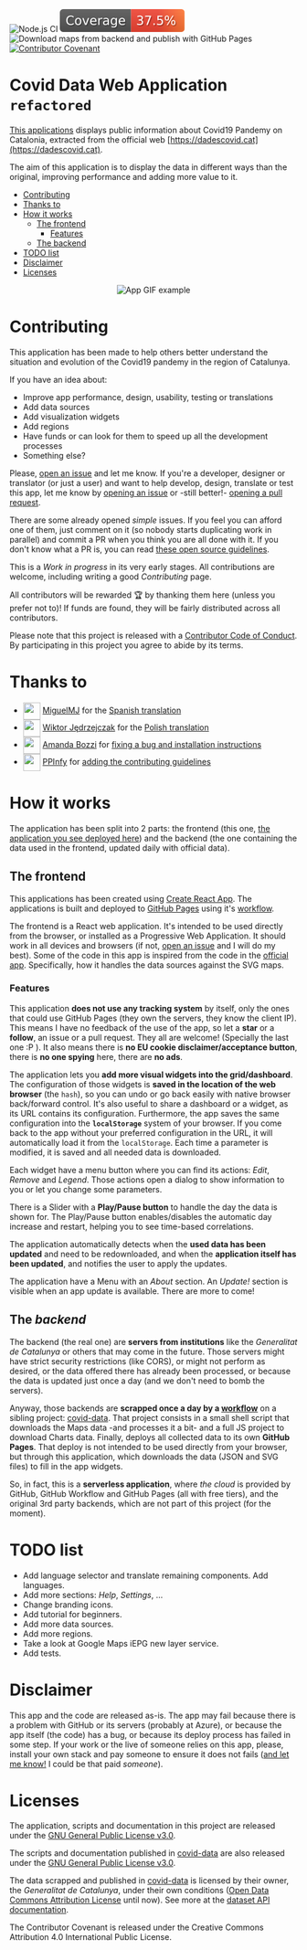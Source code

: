 ![Node.js CI](https://github.com/emibcn/covid/workflows/Node.js%20CI/badge.svg)
![Coverage](https://raw.githubusercontent.com/emibcn/covid/badges/master/test-coverage.svg)
![Download maps from backend and publish with GitHub Pages](https://github.com/emibcn/covid-data/workflows/Download%20maps%20from%20backend%20and%20publish%20with%20GitHub%20Pages/badge.svg)
[![Contributor Covenant](https://img.shields.io/badge/Contributor%20Covenant-v2.0%20adopted-ff69b4.svg)](code_of_conduct.md)

# Covid Data Web Application `refactored`

[This applications](https://emibcn.github.io/covid) displays public information about Covid19 Pandemy on Catalonia, extracted from the official web [https://dadescovid.cat](https://dadescovid.cat).

The aim of this application is to display the data in different ways than the original, improving performance and adding more value to it.

- [Contributing](#contributing)
- [Thanks to](#thanks-to)
- [How it works](#how-it-works)
  - [The frontend](#the-frontend)
    - [Features](#features)
  - [The backend](#the-backend)
- [TODO list](#todo-list)
- [Disclaimer](#disclaimer)
- [Licenses](#licenses)

<p align="center">
  <img src="https://github.com/emibcn/covid/raw/badges/images/covid-data-example-02.gif" alt="App GIF example" style="max-width:80%;">
</p>

# Contributing

This application has been made to help others better understand the situation and evolution of the Covid19 pandemy in the region of Catalunya.

If you have an idea about:
- Improve app performance, design, usability, testing or translations
- Add data sources
- Add visualization widgets
- Add regions
- Have funds or can look for them to speed up all the development processes
- Something else?

Please, [open an issue](https://github.com/emibcn/covid/issues) and let me know. If you're a developer, designer or translator (or just a user) and want to help develop, design, translate or test this app, let me know by [opening an issue](https://github.com/emibcn/covid/issues) or -still better!- [opening a pull request](https://github.com/emibcn/covid/pulls).

There are some already opened _simple_ issues. If you feel you can afford one of them, just comment on it (so nobody starts duplicating work in parallel) and commit a PR when you think you are all done with it. If you don't know what a PR is, you can read [these open source guidelines](https://www.digitalocean.com/community/tutorial_series/an-introduction-to-open-source).

This is a _Work in progress_ in its very early stages. All contributions are welcome, including writing a good _Contributing_ page.

All contributors will be rewarded :trophy: by thanking them here (unless you prefer not to)! If funds are found, they will be fairly distributed across all contributors.

Please note that this project is released with a [Contributor Code of Conduct](./CODE_OF_CONDUCT.md). By participating in this project you agree to abide by its terms.

# Thanks to

- [<img align="center" width="30px" height="30px" src="https://avatars2.githubusercontent.com/u/37369782?s=30&u=e45dece2e5b8aadb65b9b191bc12c46f60ad0512&v=4" />](https://github.com/MiguelMJ) [MiguelMJ](https://github.com/MiguelMJ) for the [Spanish translation](https://github.com/emibcn/covid/blob/master/app/src/i18n/es-es.lang.js)
- [<img align="center" width="30px" height="30px" src="https://avatars3.githubusercontent.com/u/163973?s=30&u=e45dece2e5b8aadb65b9b191bc12c46f60ad0512&v=4" />](https://github.com/wikiyu) [Wiktor Jędrzejczak](https://github.com/wikiyu) for the [Polish translation](https://github.com/emibcn/covid/pull/7)
- [<img align="center" width="30px" height="30px" src="https://avatars3.githubusercontent.com/u/11623748?s=30&u=20e48d6c8a6768d22ae2b46ffc0d3e70139853c3&v=4" />](https://github.com/mandy6720) [Amanda Bozzi](https://github.com/mandy6720) for [fixing a bug and installation instructions](https://github.com/emibcn/covid/pull/16)
- [<img align="center" width="30px" height="30px" src="https://avatars3.githubusercontent.com/u/56343352?s=30&u=64eed100b40eb180a4e7c2cf78c4219485623dca&v=4" />](https://github.com/PPInfy) [PPInfy](https://github.com/PPInfy) for [adding the contributing guidelines](https://github.com/emibcn/covid/pull/14)

# How it works

The application has been split into 2 parts: the frontend (this one, [the application you see deployed here](https://emibcn.github.io/covid)) and the backend (the one containing the data used in the frontend, updated daily with official data).

## The frontend

This applications has been created using [Create React App](https://create-react-app.dev/). The applications is built and deployed to [GitHub Pages](https://emibcn.github.io/covid) using it's [workflow](./.github/workflows/node.js.yml).

The frontend is a React web application. It's intended to be used directly from the browser, or installed as a Progressive Web Application. It should work in all devices and browsers (if not, [open an issue](https://github.com/emibcn/covid/issues) and I will do my best). Some of the code in this app is inspired from the code in the [official app](https://dadescovid.cat). Specifically, how it handles the data sources against the SVG maps.

### Features

This application **does not use any tracking system** by itself, only the ones that could use GitHub Pages (they own the servers, they know the client IP). This means I have no feedback of the use of the app, so let a **star** or a **follow**, an issue or a pull request. They all are welcome! (Specially the last one :P ). It also means there is **no EU cookie disclaimer/acceptance button**, there is **no one spying** here, there are **no ads**.

The application lets you **add more visual widgets into the grid/dashboard**. The configuration of those widgets is **saved in the location of the web browser** (the `hash`), so you can undo or go back easily with native browser back/forward control. It's also useful to share a dashboard or a widget, as its URL contains its configuration. Furthermore, the app saves the same configuration into the **`localStorage`** system of your browser. If you come back to the app without your preferred configuration in the URL, it will automatically load it from the `localStorage`. Each time a parameter is modified, it is saved and all needed data is downloaded.

Each widget have a menu button where you can find its actions: _Edit_, _Remove_ and _Legend_. Those actions open a dialog to show information to you or let you change some parameters.

There is a Slider with a **Play/Pause button** to handle the day the data is shown for. The Play/Pause button enables/disables the automatic day increase and restart, helping you to see time-based correlations.

The application automatically detects when the **used data has been updated** and need to be redownloaded, and when the **application itself has been updated**, and notifies the user to apply the updates.

The application have a Menu with an _About_ section. An _Update!_ section is visible when an app update is available. There are more to come!

## The _backend_

The backend (the real one) are **servers from institutions** like the _Generalitat de Catalunya_ or others that may come in the future. Those servers might have strict security restrictions (like CORS), or might not perform as desired, or the data offered there has already been processed, or because the data is updated just once a day (and we don't need to bomb the servers).

Anyway, those backends are **scrapped once a day by a [workflow](https://github.com/emibcn/covid-data/blob/master/.github/workflows/get-maps-and-charts.yml)** on a sibling project: [covid-data](https://github.com/emibcn/covid-data). That project consists in a small shell script that downloads the Maps data -and processes it a bit- and a full JS project to download Charts data. Finally, deploys all collected data to its own **GitHub Pages**. That deploy is not intended to be used directly from your browser, but through this application, which downloads the data (JSON and SVG files) to fill in the app widgets.

So, in fact, this is a **serverless application**, where _the cloud_ is provided by GitHub, GitHub Workflow and GitHub Pages (all with free tiers), and the original 3rd party backends, which are not part of this project (for the moment).

# TODO list

- Add language selector and translate remaining components. Add languages.
- Add more sections: _Help_, _Settings_, ...
- Change branding icons.
- Add tutorial for beginners.
- Add more data sources.
- Add more regions.
- Take a look at Google Maps iEPG new layer service.
- Add tests.

# Disclaimer

This app and the code are released as-is. The app may fail because there is a problem with GitHub or its servers (probably at Azure), or because the app itself (the code) has a bug, or because its deploy process has failed in some step. If your work or the live of someone relies on this app, please, install your own stack and pay someone to ensure it does not fails ([and let me know!](https://github.com/emibcn/covid/issues) I could be that paid _someone_).

# Licenses

The application, scripts and documentation in this project are released under the [GNU General Public License v3.0](https://github.com/emibcn/covid/blob/master/LICENSE).

The scripts and documentation published in [covid-data](/emibcn/covid-data) are also released under the [GNU General Public License v3.0](https://github.com/emibcn/crypt-disk-image/blob/master/LICENSE).

The data scrapped and published in [covid-data](/emibcn/covid-data) is licensed by their owner, the _Generalitat de Catalunya_, under their own conditions ([Open Data Commons Attribution License](http://opendatacommons.org/licenses/by/1.0/) until now). See more at the [dataset API documentation](https://analisi.transparenciacatalunya.cat/Salut/Dades-setmanals-de-COVID-19-per-comarca/jvut-jxu8).

The Contributor Covenant is released under the Creative Commons Attribution 4.0 International Public License.
